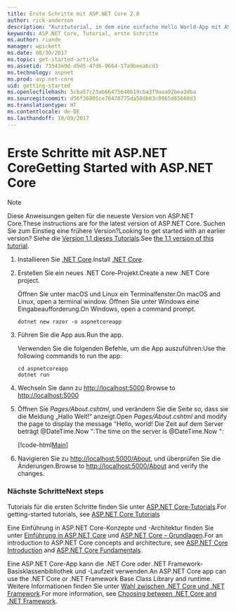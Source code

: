 ```yaml
---
title: Erste Schritte mit ASP.NET Core 2.0
author: rick-anderson
description: "Kurztutorial, in dem eine einfache Hello World-App mit ASP.NET Core erstellt und ausgeführt wird."
keywords: ASP.NET Core, Tutorial, erste Schritte
ms.author: riande
manager: wpickett
ms.date: 08/30/2017
ms.topic: get-started-article
ms.assetid: 73543e9d-d9d5-47d6-9664-17a9beea6cd3
ms.technology: aspnet
ms.prod: asp.net-core
uid: getting-started
ms.openlocfilehash: 5cba57c23ab66475648b19cba3f9aaa02bea3dba
ms.sourcegitcommit: d56f36805ce70470775da58db63c0965d65660d3
ms.translationtype: HT
ms.contentlocale: de-DE
ms.lasthandoff: 10/09/2017
---
```

# <a name="getting-started-with-aspnet-core"></a><span data-ttu-id="a5dd7-104">Erste Schritte mit ASP.NET Core</span><span class="sxs-lookup"><span data-stu-id="a5dd7-104">Getting Started with ASP.NET Core</span></span>

> [!NOTE]
> <span data-ttu-id="a5dd7-105">Diese Anweisungen gelten für die neueste Version von ASP.NET Core.</span><span class="sxs-lookup"><span data-stu-id="a5dd7-105">These instructions are for the latest version of ASP.NET Core.</span></span> <span data-ttu-id="a5dd7-106">Suchen Sie zum Einstieg eine frühere Version?</span><span class="sxs-lookup"><span data-stu-id="a5dd7-106">Looking to get started with an earlier version?</span></span> <span data-ttu-id="a5dd7-107">Siehe die [Version 1.1 dieses Tutorials](xref:getting-started-1.1).</span><span class="sxs-lookup"><span data-stu-id="a5dd7-107">See [the 1.1 version of this tutorial](xref:getting-started-1.1).</span></span>

1. <span data-ttu-id="a5dd7-108">Installieren Sie [.NET Core](https://www.microsoft.com/net/core/).</span><span class="sxs-lookup"><span data-stu-id="a5dd7-108">Install [.NET Core](https://www.microsoft.com/net/core/).</span></span>

2. <span data-ttu-id="a5dd7-109">Erstellen Sie ein neues .NET Core-Projekt.</span><span class="sxs-lookup"><span data-stu-id="a5dd7-109">Create a new .NET Core project.</span></span>

   <span data-ttu-id="a5dd7-110">Öffnen Sie unter macOS und Linux ein Terminalfenster.</span><span class="sxs-lookup"><span data-stu-id="a5dd7-110">On macOS and Linux, open a terminal window.</span></span> <span data-ttu-id="a5dd7-111">Öffnen Sie unter Windows eine Eingabeaufforderung.</span><span class="sxs-lookup"><span data-stu-id="a5dd7-111">On Windows, open a command prompt.</span></span>

    ```terminal
    dotnet new razor -o aspnetcoreapp
    ```
    
4. <span data-ttu-id="a5dd7-112">Führen Sie die App aus.</span><span class="sxs-lookup"><span data-stu-id="a5dd7-112">Run the app.</span></span>

    <span data-ttu-id="a5dd7-113">Verwenden Sie die folgenden Befehle, um die App auszuführen:</span><span class="sxs-lookup"><span data-stu-id="a5dd7-113">Use the following commands to run the app:</span></span>

    ```terminal
    cd aspnetcoreapp
    dotnet run
    ```

5. <span data-ttu-id="a5dd7-114">Wechseln Sie dann zu [http://localhost:5000](http://localhost:5000).</span><span class="sxs-lookup"><span data-stu-id="a5dd7-114">Browse to [http://localhost:5000](http://localhost:5000)</span></span>

6. <span data-ttu-id="a5dd7-115">Öffnen Sie *Pages/About.cshtml*, und verändern Sie die Seite so, dass sie die Meldung „Hallo Welt!“ anzeigt.</span><span class="sxs-lookup"><span data-stu-id="a5dd7-115">Open *Pages/About.cshtml* and modify the page to display the message "Hello, world!</span></span> <span data-ttu-id="a5dd7-116">Die Zeit auf dem Server beträgt @DateTime.Now ":</span><span class="sxs-lookup"><span data-stu-id="a5dd7-116">The time on the server is @DateTime.Now ":</span></span>

    [!code-html[Main](getting-started/sample/getting-started/about.cshtml?highlight=9&range=1-9)]

7. <span data-ttu-id="a5dd7-117">Navigieren Sie zu [http://localhost:5000/About](http://localhost:5000/About), und überprüfen Sie die Änderungen.</span><span class="sxs-lookup"><span data-stu-id="a5dd7-117">Browse to [http://localhost:5000/About](http://localhost:5000/About) and verify the changes.</span></span>

### <a name="next-steps"></a><span data-ttu-id="a5dd7-118">Nächste Schritte</span><span class="sxs-lookup"><span data-stu-id="a5dd7-118">Next steps</span></span>

<span data-ttu-id="a5dd7-119">Tutorials für die ersten Schritte finden Sie unter [ASP.NET Core-Tutorials](tutorials/index.md).</span><span class="sxs-lookup"><span data-stu-id="a5dd7-119">For getting-started tutorials, see [ASP.NET Core Tutorials](tutorials/index.md)</span></span>

<span data-ttu-id="a5dd7-120">Eine Einführung in ASP.NET Core-Konzepte und -Architektur finden Sie unter [Einführung in ASP.NET Core](index.md) und [ASP.NET Core – Grundlagen](fundamentals/index.md).</span><span class="sxs-lookup"><span data-stu-id="a5dd7-120">For an introduction to ASP.NET Core concepts and architecture, see [ASP.NET Core Introduction](index.md) and [ASP.NET Core Fundamentals](fundamentals/index.md).</span></span>

<span data-ttu-id="a5dd7-121">Eine ASP.NET Core-App kann die .NET Core oder .NET Framework-Basisklassenbibliothek und -Laufzeit verwenden.</span><span class="sxs-lookup"><span data-stu-id="a5dd7-121">An ASP.NET Core app can use the .NET Core or .NET Framework Base Class Library and runtime.</span></span> <span data-ttu-id="a5dd7-122">Weitere Informationen finden Sie unter [Wahl zwischen .NET Core und .NET Framework](https://docs.microsoft.com/dotnet/articles/standard/choosing-core-framework-server).</span><span class="sxs-lookup"><span data-stu-id="a5dd7-122">For more information, see [Choosing between .NET Core and .NET Framework](https://docs.microsoft.com/dotnet/articles/standard/choosing-core-framework-server).</span></span>

